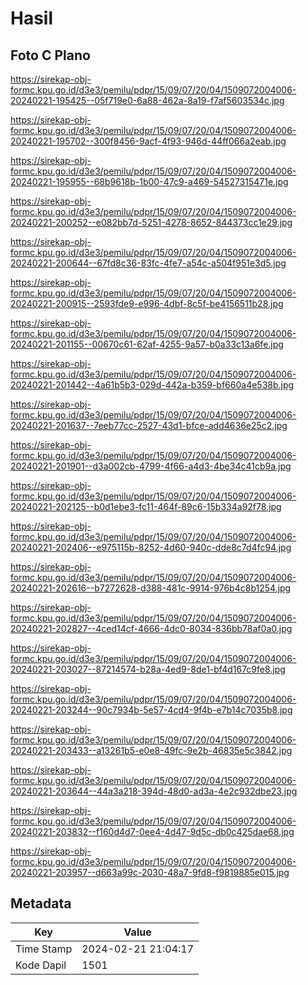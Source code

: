 # Hasil

## Foto C Plano

https://sirekap-obj-formc.kpu.go.id/d3e3/pemilu/pdpr/15/09/07/20/04/1509072004006-20240221-195425--05f719e0-6a88-462a-8a19-f7af5603534c.jpg

https://sirekap-obj-formc.kpu.go.id/d3e3/pemilu/pdpr/15/09/07/20/04/1509072004006-20240221-195702--300f8456-9acf-4f93-946d-44ff066a2eab.jpg

https://sirekap-obj-formc.kpu.go.id/d3e3/pemilu/pdpr/15/09/07/20/04/1509072004006-20240221-195955--68b9618b-1b00-47c9-a469-54527315471e.jpg

https://sirekap-obj-formc.kpu.go.id/d3e3/pemilu/pdpr/15/09/07/20/04/1509072004006-20240221-200252--e082bb7d-5251-4278-8652-844373cc1e29.jpg

https://sirekap-obj-formc.kpu.go.id/d3e3/pemilu/pdpr/15/09/07/20/04/1509072004006-20240221-200644--67fd8c36-83fc-4fe7-a54c-a504f951e3d5.jpg

https://sirekap-obj-formc.kpu.go.id/d3e3/pemilu/pdpr/15/09/07/20/04/1509072004006-20240221-200915--2593fde9-e996-4dbf-8c5f-be4156511b28.jpg

https://sirekap-obj-formc.kpu.go.id/d3e3/pemilu/pdpr/15/09/07/20/04/1509072004006-20240221-201155--00670c61-62af-4255-9a57-b0a33c13a6fe.jpg

https://sirekap-obj-formc.kpu.go.id/d3e3/pemilu/pdpr/15/09/07/20/04/1509072004006-20240221-201442--4a61b5b3-029d-442a-b359-bf660a4e538b.jpg

https://sirekap-obj-formc.kpu.go.id/d3e3/pemilu/pdpr/15/09/07/20/04/1509072004006-20240221-201637--7eeb77cc-2527-43d1-bfce-add4636e25c2.jpg

https://sirekap-obj-formc.kpu.go.id/d3e3/pemilu/pdpr/15/09/07/20/04/1509072004006-20240221-201901--d3a002cb-4799-4f66-a4d3-4be34c41cb9a.jpg

https://sirekap-obj-formc.kpu.go.id/d3e3/pemilu/pdpr/15/09/07/20/04/1509072004006-20240221-202125--b0d1ebe3-fc11-464f-89c6-15b334a92f78.jpg

https://sirekap-obj-formc.kpu.go.id/d3e3/pemilu/pdpr/15/09/07/20/04/1509072004006-20240221-202406--e975115b-8252-4d60-940c-dde8c7d4fc94.jpg

https://sirekap-obj-formc.kpu.go.id/d3e3/pemilu/pdpr/15/09/07/20/04/1509072004006-20240221-202616--b7272628-d388-481c-9914-976b4c8b1254.jpg

https://sirekap-obj-formc.kpu.go.id/d3e3/pemilu/pdpr/15/09/07/20/04/1509072004006-20240221-202827--4ced14cf-4666-4dc0-8034-836bb78af0a0.jpg

https://sirekap-obj-formc.kpu.go.id/d3e3/pemilu/pdpr/15/09/07/20/04/1509072004006-20240221-203027--87214574-b28a-4ed9-8de1-bf4d167c9fe8.jpg

https://sirekap-obj-formc.kpu.go.id/d3e3/pemilu/pdpr/15/09/07/20/04/1509072004006-20240221-203244--90c7934b-5e57-4cd4-9f4b-e7b14c7035b8.jpg

https://sirekap-obj-formc.kpu.go.id/d3e3/pemilu/pdpr/15/09/07/20/04/1509072004006-20240221-203433--a13261b5-e0e8-49fc-9e2b-46835e5c3842.jpg

https://sirekap-obj-formc.kpu.go.id/d3e3/pemilu/pdpr/15/09/07/20/04/1509072004006-20240221-203644--44a3a218-394d-48d0-ad3a-4e2c932dbe23.jpg

https://sirekap-obj-formc.kpu.go.id/d3e3/pemilu/pdpr/15/09/07/20/04/1509072004006-20240221-203832--f160d4d7-0ee4-4d47-9d5c-db0c425dae68.jpg

https://sirekap-obj-formc.kpu.go.id/d3e3/pemilu/pdpr/15/09/07/20/04/1509072004006-20240221-203957--d663a99c-2030-48a7-9fd8-f9819885e015.jpg


## Metadata

| Key        | Value               |
| ---------- | ------------------- |
| Time Stamp | 2024-02-21 21:04:17 |
| Kode Dapil | 1501                |



